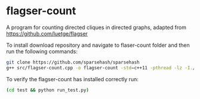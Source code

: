 # flagser-count
A program for counting directed cliques in directed graphs, adapted from https://github.com/luetge/flagser

To install download repository and navigate to flaser-count folder and then run the following commands:
```sh
git clone https://github.com/sparsehash/sparsehash
g++ src/flagser-count.cpp -o flagser-count -std=c++11 -pthread -lz -I./src/
```

To verify the flagser-count has installed correctly run:

```sh
(cd test && python run_test.py)
```
